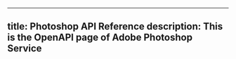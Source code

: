 ---
title: Photoshop API Reference
description: This is the OpenAPI page of Adobe Photoshop Service
-----

<RedoclyAPIBlock src="/firefly-services/docs/lightroom_autoStraighten.json" width="600px" disableSidebar />
